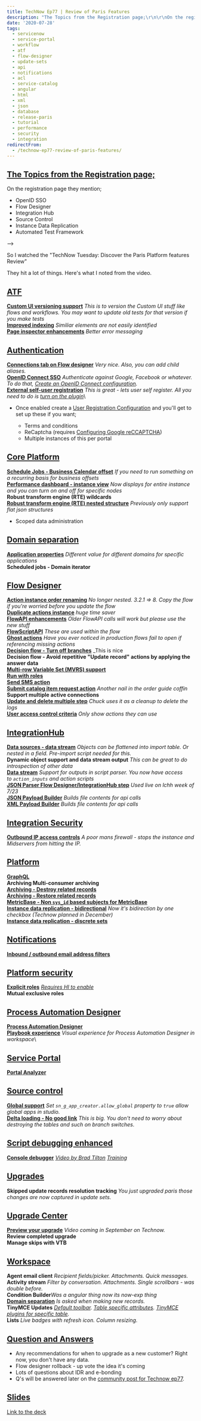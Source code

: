 ```yaml
---
title: TechNow Ep77 | Review of Paris Features
description: "The Topics from the Registration page;\r\n\r\nOn the registration page they mention;\r\n\r\n OpenID SSO\r\n Flow Designer\r\n Integration Hub\r\n Source Control\r\n Instance..."
date: '2020-07-28'
tags:
  - servicenow
  - service-portal
  - workflow
  - atf
  - flow-designer
  - update-sets
  - api
  - notifications
  - acl
  - service-catalog
  - angular
  - html
  - xml
  - json
  - database
  - release-paris
  - tutorial
  - performance
  - security
  - integration
redirectFrom:
  - /technow-ep77-review-of-paris-features/
---
```


<!--StartFragment-->

## [The Topics from the Registration page;](https://jace.pro/post/2020-07-28-technow-ep77-paris-features/#the-topics-from-the-registration-page)

On the registration page they mention;

* OpenID SSO
* Flow Designer
* Integration Hub
* Source Control
* Instance Data Replication
* Automated Test Framework

<!-- External image no longer available: <!-- External image: ![](https://jace.pro/post/2020-07-28-technow-ep77-paris-features/register.png) --> -->

So I watched the "TechNow Tuesday: Discover the Paris Platform features Review"

They hit a lot of things. Here's what I noted from the video.

## [ATF](https://jace.pro/post/2020-07-28-technow-ep77-paris-features/#atf)

**[Custom UI versioning support](https://docs.servicenow.com/bundle/paris-application-development/page/administer/auto-test-framework/concept/custom-ui-test-steps.html#d1612322e757)** *This is to version the Custom UI stuff like flows and workflows. You may want to update old tests for that version if you make tests*\
**[Improved indexing](https://docs.servicenow.com/bundle/paris-application-development/page/administer/auto-test-framework/concept/atf-page-inspector.html#d1172595e127)** *Similiar elements are not easily identified*\
**[Page inspector enhancements](https://docs.servicenow.com/bundle/paris-application-development/page/administer/auto-test-framework/concept/atf-page-inspector.html#d1172595e127)** *Better error messaging*

## [Authentication](https://jace.pro/post/2020-07-28-technow-ep77-paris-features/#authentication)

**[Connections tab on Flow designer](https://docs.servicenow.com/bundle/paris-servicenow-platform/page/administer/integrationhub/concept/connections-dashboard.html)** *Very nice. Also, you can add child aliases.*\
**[OpenID Connect SSO](https://docs.servicenow.com/bundle/paris-platform-administration/page/integrate/single-sign-on/concept/OIDC-SSO-overview.html)** *Authenticate against Google, Facebook or whatever. To do that, [Create an OpenID Connect configuration](https://docs.servicenow.com/bundle/paris-platform-administration/page/integrate/single-sign-on/task/create-OIDC-configuration-SSO.html).*\
**[External self-user registration](https://docs.servicenow.com/bundle/paris-servicenow-platform/page/build/service-portal/task/enable-self-registration.html)** *This is great - lets user self register. All you need to do is [turn on the plugin](https://docs.servicenow.com/bundle/paris-platform-administration/page/integrate/authentication/concept/external-user-self-registration.html)*\

* Once enabled create a [User Registration Configuration](https://docs.servicenow.com/bundle/paris-platform-administration/page/integrate/authentication/task/external-user-configuration.html) and you'll get to set up these if you want;

  * Terms and conditions
  * ReCaptcha (requires [Configuring Google reCCAPTCHA](https://docs.servicenow.com/bundle/paris-platform-administration/page/integrate/authentication/task/configure-recaptcha-sp.html))
  * Multiple instances of this per portal

## [Core Platform](https://jace.pro/post/2020-07-28-technow-ep77-paris-features/#core-platform)

**[Schedule Jobs - Business Calendar offset](https://docs.servicenow.com/bundle/paris-platform-administration/page/administer/reference-pages/task/t_ScheduleAScriptExecution.html)** *If you need to run something on a recurring basis for business offsets*\
**[Performance dashboard - instance view](https://docs.servicenow.com/bundle/paris-platform-administration/page/administer/platform-performance/concept/instance-view.html)** *Now displays for entire instance and you can turn on and off for specific nodes*\
**Robust transform engine (RTE) wildcards**\
**[Robust transform engine (RTE) nested structure](https://docs.servicenow.com/bundle/paris-platform-administration/page/administer/import-sets/concept/robust-import-set-transformers.html)** *Previously only support flat json structures*

* Scoped data administration

## [Domain separation](https://jace.pro/post/2020-07-28-technow-ep77-paris-features/#domain-separation)

**[Application properties](https://docs.servicenow.com/bundle/paris-platform-administration/page/administer/company-and-domain-separation/concept/ds-application-properties.html)** *Different value for different domains for specific applications*\
**Scheduled jobs - Domain iterator**

## [Flow Designer](https://jace.pro/post/2020-07-28-technow-ep77-paris-features/#flow-designer)

**[Action instance order renaming](https://docs.servicenow.com/bundle/paris-servicenow-platform/page/administer/flow-designer/concept/flows.html#d1519792e190)** *No longer nested. 3.2.1 => 8. Copy the flow if you're worried before you update the flow*\
**[Duplicate actions instance](https://docs.servicenow.com/bundle/paris-servicenow-platform/page/administer/flow-designer/task/duplicate-action-subflow.html)** *huge time saver*\
**[FlowAPI enhancements](https://docs.servicenow.com/bundle/paris-application-development/page/app-store/dev_portal/API_reference/ScriptableFlowAPI/concept/ScriptableFlowAPI.html)** *Older FlowAPI calls will work but please use the new stuff*\
**[FlowScriptAPI](https://docs.servicenow.com/bundle/paris-application-development/page/app-store/dev_portal/API_reference/FlowScript/concept/FlowScriptAPI.html)** *These are used within the flow*\
**[Ghost actions](https://docs.servicenow.com/bundle/paris-servicenow-platform/page/administer/flow-designer/concept/flow-actions.html)** *Have you ever noticed in production flows fail to open if referencing missing actions*\
**[Decision flow - Turn off branches](https://docs.servicenow.com/bundle/paris-servicenow-platform/page/administer/flow-designer/concept/flow-logic-make-decision.html)** _This is nice\
**Decision flow - Avoid repetitive "Update record" actions by applying the answer data**\
**[Multi-row Variable Set (MVRS) support](https://docs.servicenow.com/bundle/paris-servicenow-platform/page/administer/flow-designer/reference/get-cat-variables-flow-designer.html)**\
**[Run with roles](https://docs.servicenow.com/bundle/paris-servicenow-platform/page/administer/flow-designer/task/create-flow-roles.html)**\
**[Send SMS action](https://docs.servicenow.com/bundle/paris-servicenow-platform/page/administer/flow-designer/reference/send-sms-action.html)**\
**[Submit catalog item request action](https://docs.servicenow.com/bundle/paris-servicenow-platform/page/administer/flow-designer/reference/submit-catalog-item-request-flow-designer.html)** *Another nail in the order guide coffin*\
**Support multiple active connections**\
**[Update and delete multiple step](https://docs.servicenow.com/bundle/paris-servicenow-platform/page/administer/flow-designer/reference/update-multiple-records-action-designer.html)** *Chuck uses it as a cleanup to delete the logs*\
**[User access control criteria](https://docs.servicenow.com/bundle/paris-servicenow-platform/page/administer/flow-designer/concept/content-filtering-flow-designer.html)** *Only show actions they can use*

## [IntegrationHub](https://jace.pro/post/2020-07-28-technow-ep77-paris-features/#integrationhub)

**[Data sources - data stream](https://docs.servicenow.com/bundle/paris-platform-administration/page/administer/import-sets/concept/data-stream-data-source.html)** *Objects can be flattened into import table. Or nested in a field. Pre-import script needed for this.*\
**Dynamic object support and data stream output** *This can be great to do introspection of other data*\
**[Data stream](https://docs.servicenow.com/bundle/paris-servicenow-platform/page/administer/integrationhub/concept/data-stream-actions.html)** *Support for outputs in script parser. You now have access to `action_inputs` and action scripts*\
**[JSON Parser Flow Designer/IntegrationHub step](https://docs.servicenow.com/bundle/paris-servicenow-platform/page/administer/flow-designer/reference/json-parser-step-action-designer.html)** *Used live on lchh week of 7/23*\
**[JSON Payload Builder](https://docs.servicenow.com/bundle/paris-application-development/page/app-store/dev_portal/API_reference/JSONStreamingBuilder/concept/JSONStreamingBuilderScopedAPI.html)** *Builds file contents for api calls*\
**[XML Payload Builder](https://docs.servicenow.com/bundle/paris-application-development/page/app-store/dev_portal/API_reference/XMLStreamingBuilder/concept/XMLStreamingBuilderScopedAPI.html)** *Builds file contents for api calls*

## [Integration Security](https://jace.pro/post/2020-07-28-technow-ep77-paris-features/#integration-security)

**[Outbound IP access controls](https://docs.servicenow.com/bundle/paris-platform-administration/page/administer/login/task/t_AccessControl.html)** *A poor mans firewall - stops the instance and Midservers from hitting the IP.*

## [Platform](https://jace.pro/post/2020-07-28-technow-ep77-paris-features/#platform)

**[GraphQL](https://docs.servicenow.com/bundle/paris-application-development/page/integrate/graphql/concept/scripted-graph-ql.html)**\
**Archiving Multi-consumer archiving**\
**[Archiving - Destroy related records](https://docs.servicenow.com/bundle/paris-platform-administration/page/administer/database-rotation/task/t_CreateADestructionRule.html)**\
**[Archiving - Restore related records](https://docs.servicenow.com/bundle/paris-platform-administration/page/administer/database-rotation/task/t_ViewArchivedData.html#t_RestoreArchivedData)**\
**[MetricBase - Non `sys_id` based subjects for MetricBase](https://docs.servicenow.com/bundle/paris-servicenow-platform/page/administer/metricbase/task/set-up-data-monitoring.html)**\
**[Instance data replication - bidirectional](https://docs.servicenow.com/bundle/paris-servicenow-platform/page/administer/instance-data-replication/concept/bidirectional-replication.html)** *Now it's bidirection by one checkbox (Technow planned in December)*\
**[Instance data replication - discrete sets](https://docs.servicenow.com/bundle/paris-servicenow-platform/page/administer/instance-data-replication/concept/discrete-producer-replication-sets.html)**

## [Notifications](https://jace.pro/post/2020-07-28-technow-ep77-paris-features/#notifications)

**[Inbound / outbound email address filters](https://docs.servicenow.com/bundle/paris-servicenow-platform/page/administer/notification/task/set-email-address-filters.html)**

## [Platform security](https://jace.pro/post/2020-07-28-technow-ep77-paris-features/#platform-security)

**[Explicit roles](https://docs.servicenow.com/bundle/paris-platform-administration/page/administer/contextual-security/concept/explicit-roles.html)** *[Requires HI to enable](https://docs.servicenow.com/bundle/paris-platform-administration/page/administer/security/reference/explicit-role-plugin.html)*\
**Mutual exclusive roles**

## [Process Automation Designer](https://jace.pro/post/2020-07-28-technow-ep77-paris-features/#process-automation-designer)

**[Process Automation Designer](https://docs.servicenow.com/bundle/paris-servicenow-platform/page/administer/process-automation-designer/concept/process-automation-designer.html)**\
**[Playbook experience](https://docs.servicenow.com/bundle/paris-servicenow-platform/page/administer/process-automation-designer/concept/process-automation-designer-lanes-activities.html)** *Visual experience for Process Automation Designer in workspace*\

## [Service Portal](https://jace.pro/post/2020-07-28-technow-ep77-paris-features/#service-portal)

**[Portal Analyzer](https://docs.servicenow.com/bundle/paris-servicenow-platform/page/build/service-portal/concept/portal-analyzer.html)**

## [Source control](https://jace.pro/post/2020-07-28-technow-ep77-paris-features/#source-control)

**[Global support](https://docs.servicenow.com/bundle/paris-application-development/page/build/applications/concept/manage_global_application_files.html)** *Set `sn_g_app_creator.allow_global` property to `true` allow global apps in studio.*\
**[Delta loading - No good link](https://docs.servicenow.com/search?q=Incremental+loading)** *This is big. You don't need to worry about destroying the tables and such on branch switches.*

## [Script debugging enhanced](https://jace.pro/post/2020-07-28-technow-ep77-paris-features/#script-debugging-enhanced)

**[Console debugger](https://docs.servicenow.com/bundle/paris-application-development/page/script/debugging/task/evaluate-expressions.html)** *[Video by Brad Tilton](https://www.youtube.com/watch?v=7gHQPk5hSXc) [Training](http://developer.servicenow.com/to.do?u=ScriptDebuggerTraining_Paris)*

## [Upgrades](https://jace.pro/post/2020-07-28-technow-ep77-paris-features/#upgrades)

**Skipped update records resolution tracking** *You just upgraded paris those changes are now captured in update sets.*

## [Upgrade Center](https://jace.pro/post/2020-07-28-technow-ep77-paris-features/#upgrade-center)

**[Preview your upgrade](https://docs.servicenow.com/bundle/paris-platform-administration/page/administer/upgrade-center/reference/uc-previewed-changes.html#d435143e37)** *Video coming in September on Technow.*\
**Review completed upgrade**\
**Manage skips with VTB**

## [Workspace](https://jace.pro/post/2020-07-28-technow-ep77-paris-features/#workspace)

**Agent email client** *Recipient fields/picker. Attachments. Quick messages.*\
**Activity stream** *Filter by conversation. Attachments. Single scrollbars - was double before.*\
**Condition Builder***Was a angular thing now its now-exp thing*\
**[Domain separation](https://docs.servicenow.com/bundle/paris-servicenow-platform/page/administer/workspace/concept/domain-selection.html)** *Is asked when making new records.*\
**TinyMCE Updates** *[Default toolbar](https://docs.servicenow.com/bundle/paris-platform-administration/page/administer/workspace/concept/tinymce.html#set-dictionary-attributes-workspace). [Table specific attributes](https://docs.servicenow.com/bundle/paris-platform-administration/page/administer/workspace/concept/tinymce.html#change-tinymce-toolbar-specific-table). [TinyMCE plugins for specific table](https://docs.servicenow.com/bundle/paris-platform-administration/page/administer/workspace/concept/tinymce.html#set-attributes-tinymce-dictionary).*\
**Lists** *Live badges with refresh icon. Column resizing.*

## [Question and Answers](https://jace.pro/post/2020-07-28-technow-ep77-paris-features/#question-and-answers)

* Any recommendations for when to upgrade as a new customer? Right now, you don't have any data.
* Flow designer rollback - up vote the idea it's coming
* Lots of questions about IDR and e-bonding
* Q's will be answered later on the [community post for Technow ep77](https://community.servicenow.com/community?id=community_blog&sys_id=130bff98db7dd090feb1a851ca9619cd).

## [Slides](https://jace.pro/post/2020-07-28-technow-ep77-paris-features/#slides)

[Link to the deck](https://jace.pro/post/2020-07-28-technow-ep77-paris-features/technowep77parisplatformfeatures202007151595891712984.pdf)

<!--EndFragment-->
